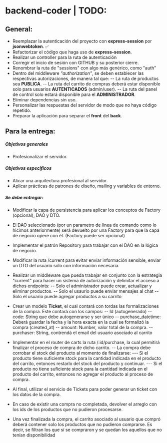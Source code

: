 # backend-coder | TODO:


## General:

- Reemplazar la autenticación del proyecto con **express-session** por **jsonwebtoken**. ✅
- Refactorizar el código que haga uso de **express-session**.
- Realizar un controller para la ruta de autenticación
- Corregir el inicio de sesión con GITHUB y su posterior cierre.
- Renombrar la ruta de "sessions" con algo más genérico, como "auth"
- Dentro del middleware *"authorization"*, se deben establecer las respectivas autorizaciones, de manera tal que:
-- La ruta de productos sea **PUBLICA**.
-- La ruta del carrito de compras deberá estar disponible solo para usuarios  **AUTENTICADOS** (admin/user).
-- La ruta del panel de control solo estará disponible para el **ADMINISTRADOR**.
- Eliminar dependencias sin uso.
- Personalizar las respuestas del servidor de modo que no haya código repetido.
- Preparar la aplicación para separar el **front** del **back**.

## Para la entrega:

##### Objetivos generales
- Profesionalizar el servidor.

##### Objetivos especificos
- Alicar una arquitectura profesional al servidor.
- Aplicar prácticas de patrones de diseño, mailing y variables de entorno.

##### Se debe entregar:
- Modificar la capa de persistencia para aplicar los conceptos de Factory (opcional), DAO y DTO.
- El DAO seleccionado (por un parametro de linea de comando como lo hicimos anteriormente) será devuelto por una Factory para que la capa de negocio opere con él. (Factory puede ser opcional)
- Implementar el patrón Repository para trabajar con el DAO en la lógica de negocio.
- Modificar la ruta /current para evitar enviar información sensible, enviar un DTO del usuario solo con información necesaria.
- Realizar un middleware que pueda trabajar en conjunto con la estrategia "current" para hacer un sistema de autorización y delimitar el acceso a dichos endpoints:
-- Solo el administrador puede crear, actualizar y eliminar productos. 
-- Solo el usaurio puede enviar mensajes al chat
-- Solo el usuario puede agregar productos a su carrito

- Crear un modelo **Ticket**, el cual contará con tordas las formalizaciones de la compra. Este contará con los campos:
-- Id (autogenerado)
-- code: String que debe autogenerarse y ser único
-- purchase_datetime: Deberá guardar la fecha y la hora exacta en la cual se formalizó la compra (created_at)
-- amount: Number, valor total de la compra.
-- purchaser: String, contrendá el email del usuario asociado al carrito
- Implementar en el router de carts la ruta /:id/purchase, la cual permitirá finalizar el proceso de compra de dicho carrito.
-- La compra debe corrobar el stock del producto al momento de finalizarse:
--- Si el producto tiene suficiente stock para la cantidad indicada en el producto del carrito, entonces restarlo del stock del producto y continuar.
--- Si el producto no tiene suficiente stock para la cantidad indicada en el producto del carrito, entonces no agregar el producto al proceso de compra.
- Al final, utilizar el servicio de Tickets para poder generar un ticket con los datos de la compra.
- En caso de existir una compra no completada, devolver el arreglo con los ids de los productos que no pudieron procesarse.
- Una vez finalizada la compra, el carrito asociado al usuario que compró deberá contener solo los productos que no pudieron comprarse. Es decir, se filtran los que sí se compraron y se quedan los aquellos que no tenían disponibilidad